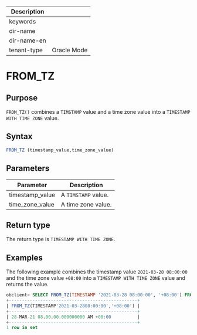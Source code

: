 | Description   |                 |
|---------------|-----------------|
| keywords      |                 |
| dir-name      |                 |
| dir-name-en   |                 |
| tenant-type   | Oracle Mode     |

# FROM_TZ

## Purpose

`FROM_TZ()` combines a `TIMSTAMP` value and a time zone value into a `TIMESTAMP WITH TIME ZONE` value.

## Syntax

```sql
FROM_TZ (timestamp_value,time_zone_value)
```

## Parameters

| **Parameter** | **Description** |
|-----------------|----------------------|
| timestamp_value | A `TIMSTAMP` value.  |
| time_zone_value | A time zone value.  |

## Return type

The return type is `TIMESTAMP WITH TIME ZONE`.

## Examples

The following example combines the timestamp value `2021-03-28 08:00:00` and the time zone value `+08:00` into a `TIMESTAMP WITH TIME ZONE` value and returns the value.

```sql
obclient> SELECT FROM_TZ(TIMESTAMP '2021-03-28 08:00:00', '+08:00') FROM DUAL;
+-------------------------------------------------+
| FROM_TZ(TIMESTAMP'2021-03-2808:00:00','+08:00') |
+-------------------------------------------------+
| 28-MAR-21 08.00.00.000000000 AM +08:00          |
+-------------------------------------------------+
1 row in set
```
